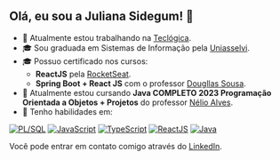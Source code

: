 ## Olá, eu sou a Juliana Sidegum! 👋

- 🔭 Atualmente estou trabalhando na [Teclógica](https://www.teclogica.com.br/).
- 🎓 Sou graduada em Sistemas de Informação pela [Uniasselvi](https://portal.uniasselvi.com.br/).
- 🎓 Possuo certificado nos cursos:
  - **ReactJS** pela [RocketSeat](https://www.rocketseat.com.br/).
  - **Spring Boot + React JS** com o professor [Dougllas Sousa](https://cursodsousa.github.io/).
- 🌱 Atualmente estou cursando **Java COMPLETO 2023 Programação Orientada a Objetos + Projetos** do professor [Nélio Alves](https://www.udemy.com/user/nelio-alves/).
- 💼 Tenho habilidades em:

[![PL/SQL](https://img.shields.io/badge/PL/SQL-orange?logo=oracle&logoColor=white)](#)
[![JavaScript](https://img.shields.io/badge/JavaScript-yellow?logo=javascript&logoColor=white)](#)
[![TypeScript](https://img.shields.io/badge/TypeScript-blue?logo=typescript&logoColor=white)](#)
[![ReactJS](https://img.shields.io/badge/ReactJS-lightblue?logo=react&logoColor=white)](#)
[![Java](https://img.shields.io/badge/Java-red?logo=openjdk&logoColor=white)](#)

Você pode entrar em contato comigo através do [LinkedIn](https://www.linkedin.com/in/jsidegum).
